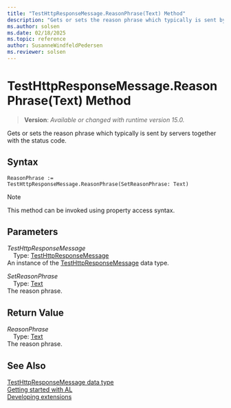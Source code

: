 ```yaml
---
title: "TestHttpResponseMessage.ReasonPhrase(Text) Method"
description: "Gets or sets the reason phrase which typically is sent by servers together with the status code."
ms.author: solsen
ms.date: 02/18/2025
ms.topic: reference
author: SusanneWindfeldPedersen
ms.reviewer: solsen
---
```

[//]: # (START>DO_NOT_EDIT)
[//]: # (IMPORTANT:Do not edit any of the content between here and the END>DO_NOT_EDIT.)
[//]: # (Any modifications should be made in the .xml files in the ModernDev repo.)
# TestHttpResponseMessage.ReasonPhrase(Text) Method
> **Version**: _Available or changed with runtime version 15.0._

Gets or sets the reason phrase which typically is sent by servers together with the status code.


## Syntax
```AL
ReasonPhrase :=   TestHttpResponseMessage.ReasonPhrase(SetReasonPhrase: Text)
```
> [!NOTE]
> This method can be invoked using property access syntax.
## Parameters
*TestHttpResponseMessage*  
&emsp;Type: [TestHttpResponseMessage](testhttpresponsemessage-data-type.md)  
An instance of the [TestHttpResponseMessage](testhttpresponsemessage-data-type.md) data type.  

*SetReasonPhrase*  
&emsp;Type: [Text](../text/text-data-type.md)  
The reason phrase.  


## Return Value
*ReasonPhrase*  
&emsp;Type: [Text](../text/text-data-type.md)  
The reason phrase.


[//]: # (IMPORTANT: END>DO_NOT_EDIT)
## See Also
[TestHttpResponseMessage data type](testhttpresponsemessage-data-type.md)  
[Getting started with AL](../../devenv-get-started.md)  
[Developing extensions](../../devenv-dev-overview.md)